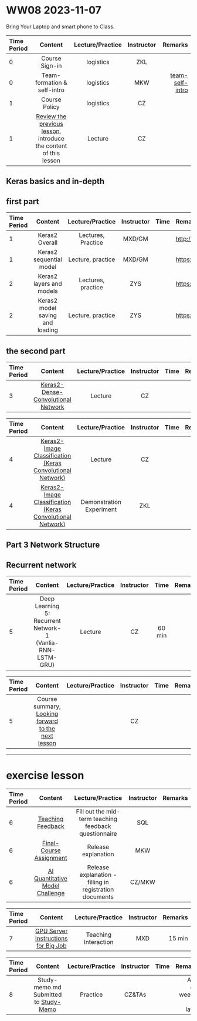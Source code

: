 # WW08 2023-11-07

Bring Your Laptop and smart phone to Class.


| Time Period | Content | Lecture/Practice | Instructor | Remarks |
| :--- | :----: | :----: | :----: | ---: |
| 0 | Course Sign-in | logistics | ZKL |   |
| 0 | Team-formation & self-intro | logistics | MKW  | [team-self-intro](https://docs.qq.com/sheet/DRExCR014V05haW1Z)  |
| 1 | Course Policy  | logistics | CZ |   |
| 1 | [Review the previous lesson](../WW7/WW7-Plan.md), introduce the content of this lesson | Lecture | CZ | |


## Keras basics and in-depth

## first part

| Time Period | Content | Lecture/Practice | Instructor | Time | Remarks |
| :----- | :----------------: | :-----------: | :----------: | :---:| :--------------------------- |
| 1 | Keras2 Overall | Lectures, Practice | MXD/GM | | http://keras.io |
| 1 | Keras2 sequential model | Lecture, practice | MXD/GM | | https://tensorflow.google.cn/guide/keras/sequential_model |
| 2 | Keras2 layers and models | Lectures, practice | ZYS | | https://tensorflow.google.cn/guide/keras/custom_layers_and_models |
| 2 | Keras2 model saving and loading | Lecture, practice | ZYS | | https://tensorflow.google.cn/guide/keras/save_and_serialize |

## the second part

|Time Period | Content | Lecture/Practice | Instructor | Time | Remarks |
| :--- | :---------------: | :----------: | :----: | :----: | ---: |
| 3 | [Keras2-Dense-Convolutional Network](../../../Contents/DeepLearning/TensorFlow2/TensorFlow2-keras-cnn-basic.md) | Lecture | CZ | | 25 min |

|Time Period | Content | Lecture/Practice | Instructor | Time | Remarks |
| :--- | :----: | :----: | :----: | :----: | ---: |
| 4 | [Keras2-Image Classification (Keras Convolutional Network)](../../../Contents/DeepLearning/TensorFlow2/TensorFlow2-keras-cnn-basic.md) | Lecture | CZ | | 25 min |
| 4 | [Keras2-Image Classification (Keras Convolutional Network)](https://tensorflow.google.cn/tutorials/images/classification) | Demonstration Experiment | ZKL | | 20 min |


## Part 3 Network Structure

## Recurrent network
| Time Period | Content | Lecture/Practice | Instructor | Time | Remarks |
| :---- | :------------------: | :---------: | :---: |:---: | ----------: |
| 5 | Deep Learning 5: Recurrent Network-1 (Vanlia-RNN-LSTM-GRU) | Lecture | CZ | 60 min | |

| Time Period | Content | Lecture/Practice | Instructor | Time | Remarks |
| :---- | :----: | :----: | :----: | :---: | ---: |
| 5 | Course summary, [Looking forward to the next lesson](../WW9/WW9-Plan.md) | | CZ | | |

----
# exercise lesson 


|Time Period | Content | Lecture/Practice | Instructor | Remarks |
| :--- | :----: | :----: | :----: | ---: |
| 6 | [Teaching Feedback](http://wenjuan.tsinghua.edu.cn/s/NNnUNb/) | Fill out the mid-term teaching feedback questionnaire | SQL | |
| 6 | [Final-Course Assignment](../../../Course-Projects/6_Project) | Release explanation | MKW | |
| 6 | [AI Quantitative Model Challenge](https://gitee.com/saturnlab/FBDQA-2023A/blob/master/Course-Project/6_Project/AI模型邀请赛.md) | Release explanation - filling in registration documents | CZ/MKW | |

|Time Period | Content | Lecture/Practice | Instructor | Remarks |
| :--- | :----: | :----: | :----: | ---: |
| 7 | [GPU Server Instructions for Big Job](http://101.6.160.99:21084) | Teaching Interaction | MXD | 15 min |

| Time Period | Content | Lecture/Practice | Instructor | Time | Remarks |
| :---- | :----: | :----: | :----: | :---: | ---: |
| 8 | Study-memo.md Submitted to [Study-Memo](../../../Study-Memo) | Practice | CZ&TAs | | After one week at the latest |

